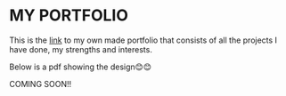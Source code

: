 # MY PORTFOLIO
 
This is the [link](https://62cab08eac1c7d289e874f08--silly-kringle-92fac1.netlify.app/) to my own made portfolio that consists of all the projects I have done, my strengths and interests.

Below is a pdf showing the design😊😊


COMING SOON!!
